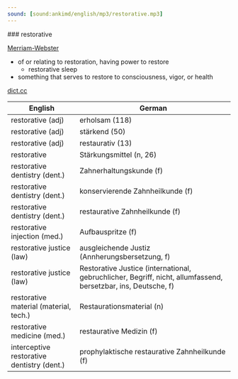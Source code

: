 ```yaml
---
sound: [sound:ankimd/english/mp3/restorative.mp3]
---
```


\### restorative

[Merriam-Webster](https://www.merriam-webster.com/dictionary/restorative)

- of or relating to restoration, having power to restore
    - restorative sleep
- something that serves to restore to consciousness, vigor, or health

[dict.cc](https://www.dict.cc/restorative)

| English        | German       |
| -------------- | ------------ |
| restorative (adj) | erholsam (118) |
| restorative (adj) | stärkend (50) |
| restorative (adj) | restaurativ (13) |
| restorative | Stärkungsmittel (n, 26) |
| restorative dentistry (dent.) | Zahnerhaltungskunde (f) |
| restorative dentistry (dent.) | konservierende Zahnheilkunde (f) |
| restorative dentistry (dent.) | restaurative Zahnheilkunde (f) |
| restorative injection (med.) | Aufbauspritze (f) |
| restorative justice (law) | ausgleichende Justiz (Annherungsbersetzung, f) |
| restorative justice (law) | Restorative Justice (international, gebruchlicher, Begriff, nicht, allumfassend, bersetzbar, ins, Deutsche, f) |
| restorative material (material, tech.) | Restaurationsmaterial (n) |
| restorative medicine (med.) | restaurative Medizin (f) |
| interceptive restorative dentistry (dent.) | prophylaktische restaurative Zahnheilkunde (f) |
